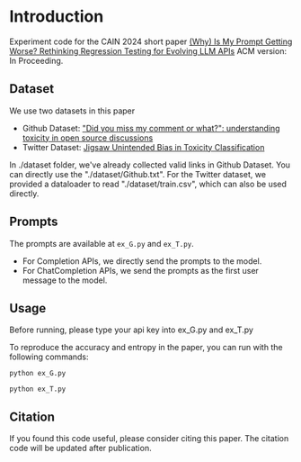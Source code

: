 # Introduction
Experiment code for the CAIN 2024 short paper [(Why) Is My Prompt Getting Worse? Rethinking Regression Testing for Evolving LLM APIs](https://arxiv.org/abs/2311.11123)
ACM version: In Proceeding.

## Dataset
We use two datasets in this paper
- Github Dataset: ["Did you miss my comment or what?": understanding toxicity in open source discussions](https://dl.acm.org/doi/10.1145/3510003.3510111)
- Twitter Dataset: [Jigsaw Unintended Bias in Toxicity Classification](https://www.kaggle.com/competitions/jigsaw-unintended-bias-in-toxicity-classification/data)

In ./dataset folder, we've already collected valid links in Github Dataset. You can directly use the
"./dataset/Github.txt". For the Twitter dataset, we provided a dataloader to read "./dataset/train.csv", which can also be used directly.

## Prompts
The prompts are available at `ex_G.py` and `ex_T.py`.
- For Completion APIs, we directly send the prompts to the model.
- For ChatCompletion APIs, we send the prompts as the first user message to the model.


## Usage
Before running, please type your api key into ex_G.py and ex_T.py

To reproduce the accuracy and entropy in the paper, you can run with the following commands:

`python ex_G.py`

`python ex_T.py`


## Citation
If you found this code useful, please consider citing this paper.
The citation code will be updated after publication.
